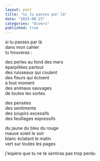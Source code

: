 ```yaml
---
layout: post
title: "si tu passes par là"
date: "2025-08-23"
categories: "divers"
published: true
---
```


si tu passes par là  
dans mon cahier  
tu trouveras :  

des perles au fond des mers  
éparpillées partout  
des ruisseaux qui coulent  
des fleurs qui écloent  
à tout moment  
des animaux sauvages  
de toutes les sortes  

des pensées  
des sentiments  
des soupirs excessifs  
des feuillages expressifs  

du jaune du bleu du rouge  
mauve soleil le soir  
blanc éclatant le matin  
vert sur toutes les pages  

j'espère que tu ne te sentiras pas trop perdu  
